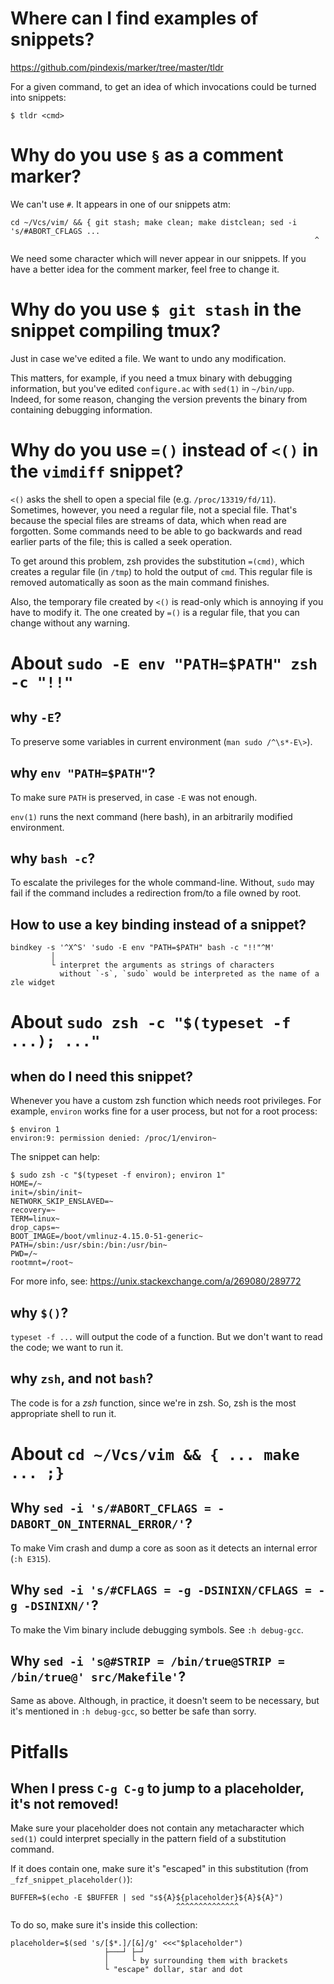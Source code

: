 # Where can I find examples of snippets?

<https://github.com/pindexis/marker/tree/master/tldr>

For a given  command, to get an  idea of which invocations could  be turned into
snippets:

    $ tldr <cmd>

# Why do you use `§` as a comment marker?

We can't use `#`.
It appears in one of our snippets atm:

    cd ~/Vcs/vim/ && { git stash; make clean; make distclean; sed -i 's/#ABORT_CFLAGS ...
                                                                        ^

We need some character which will never appear in our snippets.
If you have a better idea for the comment marker, feel free to change it.

##
# Why do you use `$ git stash` in the snippet compiling tmux?

Just in case we've edited a file.
We want to undo any modification.

This matters, for example, if you need a tmux binary with debugging information,
but you've edited `configure.ac` with `sed(1)` in `~/bin/upp`.
Indeed,  for  some  reason,  changing  the  version  prevents  the  binary  from
containing debugging information.

# Why do you use `=()` instead of `<()` in the `vimdiff` snippet?

`<()` asks the shell to open a special file (e.g. `/proc/13319/fd/11`).
Sometimes, however, you need a regular file, not a special file.
That's  because the  special files  are  streams of  data, which  when read  are
forgotten.
Some commands  need to be  able to  go backwards and  read earlier parts  of the
file; this is called a seek operation.

To  get around  this  problem,  zsh provides  the  substitution `=(cmd)`,  which
creates a regular file (in `/tmp`) to hold the output of `cmd`.
This regular file is removed automatically as soon as the main command finishes.

Also, the temporary file created by `<()`  is read-only which is annoying if you
have to modify it.
The one  created by `=()`  is a  regular file, that  you can change  without any
warning.

##
# About `sudo -E env "PATH=$PATH" zsh -c "!!"`
## why `-E`?

To preserve some variables in current environment (`man sudo /^\s*-E\>`).

## why `env "PATH=$PATH"`?

To make sure `PATH` is preserved, in case `-E` was not enough.

`env(1)` runs the next command (here bash), in an arbitrarily modified environment.

## why `bash -c`?

To escalate the privileges for the whole command-line.
Without, `sudo`  may fail if the  command includes a redirection  from/to a file
owned by root.

##
## How to use a key binding instead of a snippet?

    bindkey -s '^X^S' 'sudo -E env "PATH=$PATH" bash -c "!!"^M'
             │
             └ interpret the arguments as strings of characters
               without `-s`, `sudo` would be interpreted as the name of a zle widget

##
# About `sudo zsh -c "$(typeset -f ...); ..."`
## when do I need this snippet?

Whenever you have a custom zsh function which needs root privileges.
For example, `environ` works fine for a user process, but not for a root process:

    $ environ 1
    environ:9: permission denied: /proc/1/environ~

The snippet can help:

    $ sudo zsh -c "$(typeset -f environ); environ 1"
    HOME=/~
    init=/sbin/init~
    NETWORK_SKIP_ENSLAVED=~
    recovery=~
    TERM=linux~
    drop_caps=~
    BOOT_IMAGE=/boot/vmlinuz-4.15.0-51-generic~
    PATH=/sbin:/usr/sbin:/bin:/usr/bin~
    PWD=/~
    rootmnt=/root~

For more info, see: <https://unix.stackexchange.com/a/269080/289772>

##
## why `$()`?

`typeset -f ...` will output the code of a function.
But we don't want to read the code; we want to run it.

## why `zsh`, and not `bash`?

The code is for a *zsh* function, since we're in zsh.
So, zsh is the most appropriate shell to run it.

##
# About `cd ~/Vcs/vim && { ... make ... ;}`
## Why `sed -i 's/#ABORT_CFLAGS = -DABORT_ON_INTERNAL_ERROR/'`?

To make Vim crash and dump a core as soon as it detects an internal error (`:h E315`).

## Why `sed -i 's/#CFLAGS = -g -DSINIXN/CFLAGS = -g -DSINIXN/'`?

To make the Vim binary include debugging symbols.
See `:h debug-gcc`.

## Why `sed -i 's@#STRIP = /bin/true@STRIP = /bin/true@' src/Makefile'`?

Same as above.
Although, in  practice, it doesn't seem  to be necessary, but  it's mentioned in
`:h debug-gcc`, so better be safe than sorry.

##
# Pitfalls
## When I press `C-g C-g` to jump to a placeholder, it's not removed!

Make sure  your placeholder  does not contain  any metacharacter  which `sed(1)`
could interpret specially in the pattern field of a substitution command.

If it  does contain  one, make  sure it's "escaped"  in this  substitution (from
`_fzf_snippet_placeholder()`):

    BUFFER=$(echo -E $BUFFER | sed "s${A}${placeholder}${A}${A}")
                                         ^^^^^^^^^^^^^^

To do so, make sure it's inside this collection:

    placeholder=$(sed 's/[$*.]/[&]/g' <<<"$placeholder")
                         ├───┘ ├─┘
                         │     └ by surrounding them with brackets
                         └ "escape" dollar, star and dot

